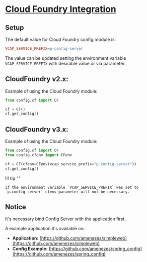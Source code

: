 # [Cloud Foundry Integration](https://www.cloudfoundry.org/)

## Setup

The default value for Cloud Foundry config module is:

```ini
VCAP_SERVICE_PREFIX=p-config-server
```

The value can be updated setting the environment variable `VCAP_SERVICE_PREFIX` with desirable value or via parameter.

## CloudFoundry v2.x:

Example of using the Cloud Foundry module:

````py linenums="1"
from config.cf import CF

cf = CF()
cf.get_config()
````

## CloudFoundry v3.x:

Example of using the Cloud Foundry module:

```py linenums="1"
from config.cf import CF
from config.cfenv import CFenv

cf = CF(cfenv=CFenv(vcap_service_prefix="p.config-server"))
cf.get_config()
```
!!! tip ""

    if the environment variable `VCAP_SERVICE_PREFIX` was set to `p.config-server` cfenv parameter will not be necessary.


## Notice

It's necessary bind Config Server with the application first.

A example application it's available on:  

- **Application:** [https://github.com/amenezes/simpleweb](https://github.com/amenezes/simpleweb)  
- **Config Example:**  [https://github.com/amenezes/spring_config](https://github.com/amenezes/spring_config)
